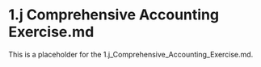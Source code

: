 # 1.j Comprehensive Accounting Exercise.md

This is a placeholder for the 1.j_Comprehensive_Accounting_Exercise.md.